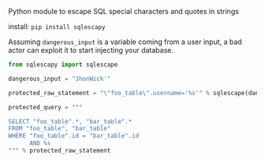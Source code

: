 Python module to escape SQL special characters and quotes in strings

install:
`pip install sqlescapy`

Assuming `dangerous_input` is a variable coming from a user input, a bad actor can exploit it to start injecting your database.
```python
from sqlescapy import sqlescape

dangerous_input = "JhonWick'"

protected_raw_statement = "\"foo_table\".username='%s'" % sqlescape(dangerous_input)

protected_query = """

SELECT "foo_table".*, "bar_table".*
FROM "foo_table", "bar_table"
WHERE "foo_table".id = "bar_table".id
      AND %s
""" % protected_raw_statement

```
